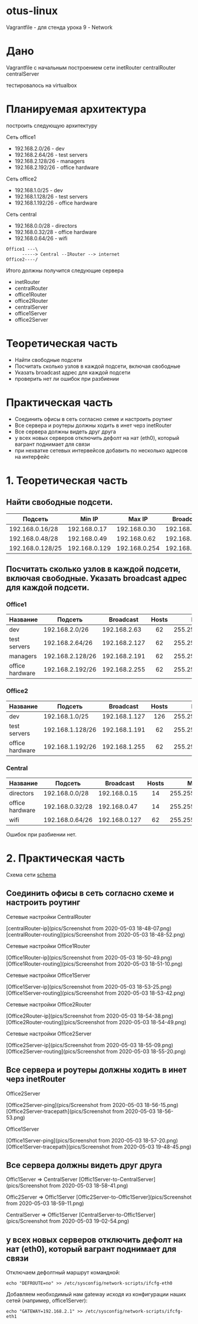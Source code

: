 # otus-linux
Vagrantfile - для стенда урока 9 - Network

# Дано
Vagrantfile с начальным  построением сети
inetRouter
centralRouter
centralServer

тестировалось на virtualbox

# Планируемая архитектура
построить следующую архитектуру

Сеть office1
- 192.168.2.0/26      - dev
- 192.168.2.64/26    - test servers
- 192.168.2.128/26  - managers
- 192.168.2.192/26  - office hardware

Сеть office2
- 192.168.1.0/25      - dev
- 192.168.1.128/26  - test servers
- 192.168.1.192/26  - office hardware


Сеть central
- 192.168.0.0/28    - directors
- 192.168.0.32/28  - office hardware
- 192.168.0.64/26  - wifi

```
Office1 ---\
      -----> Central --IRouter --> internet
Office2----/
```
Итого должны получится следующие сервера
- inetRouter
- centralRouter
- office1Router
- office2Router
- centralServer
- office1Server
- office2Server

# Теоретическая часть
- Найти свободные подсети
- Посчитать сколько узлов в каждой подсети, включая свободные
- Указать broadcast адрес для каждой подсети
- проверить нет ли ошибок при разбиении

# Практическая часть
- Соединить офисы в сеть согласно схеме и настроить роутинг
- Все сервера и роутеры должны ходить в инет черз inetRouter
- Все сервера должны видеть друг друга
- у всех новых серверов отключить дефолт на нат (eth0), который вагрант поднимает для связи
- при нехватке сетевых интервейсов добавить по несколько адресов на интерфейс



# 1. Теоретическая часть

## Найти свободные подсети.

|Подсеть|Min IP|Max IP|Broadcast|Hosts|Mask|
|---|---|---|---|:---:|---|
|192.168.0.16/28|192.168.0.17|192.168.0.30|192.168.0.31|14|255.255.255.240|
|192.168.0.48/28|192.168.0.49|192.168.0.62|192.168.0.63|14|255.255.255.240|
|192.168.0.128/25|192.168.0.129|192.168.0.254|192.168.0.254|126|255.255.255.128|

##  Посчитать сколько узлов в каждой подсети, включая свободные. Указать broadcast адрес для каждой подсети.

### Office1

|Название|Подсеть|Broadcast|Hosts|Mask|
|---|---|---|:---:|---|
|dev|192.168.2.0/26|192.168.2.63|62|255.255.255.192|
|test servers|192.168.2.64/26|192.168.2.127|62|255.255.255.192|
|managers|192.168.2.128/26|192.168.2.191|62|255.255.255.192|
|office hardware|192.168.2.192/26|192.168.2.255|62|255.255.255.192|

### Office2

|Название|Подсеть|Broadcast|Hosts|Mask|
|---|---|---|:---:|---|
|dev|192.168.1.0/25|192.168.1.127|126|255.255.255.128|
|test servers|192.168.1.128/26|192.168.1.191|62|255.255.255.192|
|office hardware|192.168.1.192/26|192.168.1.255|62|255.255.255.192|


### Central

|Название|Подсеть|Broadcast|Hosts|Mask|
|---|---|---|:---:|---|
|directors|192.168.0.0/28|192.168.0.15|14|255.255.255.240|
|office hardware|192.168.0.32/28|192.168.0.47|14|255.255.255.240|
|wifi|192.168.0.64/26|192.168.0.127|62|255.255.255.192|

Ошибок при разбиении нет.


# 2. Практическая часть

Схема сети
[schema](pics/schema.jpg])

## Соединить офисы в сеть согласно схеме и настроить роутинг

Сетевые настройки CentralRouter

[centralRouter-ip](pics/Screenshot from 2020-05-03 18-48-07.png)
[centralRouter-routing](pics/Screenshot from 2020-05-03 18-48-52.png)

Сетевые настройки Office1Router

[Office1Router-ip](pics/Screenshot from 2020-05-03 18-50-49.png)
[Office1Router-routing](pics/Screenshot from 2020-05-03 18-51-10.png)

Сетевые настройки Office1Server

[Office1Server-ip](pics/Screenshot from 2020-05-03 18-53-25.png)
[Office1Server-routing](pics/Screenshot from 2020-05-03 18-53-42.png)

Сетевые настройки Office2Router

[Office2Router-ip](pics/Screenshot from 2020-05-03 18-54-38.png)
[Office2Router-routing](pics/Screenshot from 2020-05-03 18-54-49.png)

Сетевые настройки Office2Server

[Office2Server-ip](pics/Screenshot from 2020-05-03 18-55-09.png)
[Office2Server-routing](pics/Screenshot from 2020-05-03 18-55-20.png)

## Все сервера и роутеры должны ходить в инет черз inetRouter

Office2Server

[Office2Server-ping](pics/Screenshot from 2020-05-03 18-56-15.png)
[Office2Server-tracepath](pics/Screenshot from 2020-05-03 18-56-53.png)

Office1Server

[Office1Server-ping](pics/Screenshot from 2020-05-03 18-57-20.png)
[Office1Server-tracepath](pics/Screenshot from 2020-05-03 19-48-45.png)

## Все сервера должны видеть друг друга

Offic1Server => CentralServer
[Offic1Server-to-CentralServer](pics/Screenshot from 2020-05-03 18-58-41.png)

Offic2Server => Offic1Server
[Offic2Server-to-Offic1Server](pics/Screenshot from 2020-05-03 18-59-11.png)

CentralServer => Offic1Server
[CentralServer-to-Offic1Server](pics/Screenshot from 2020-05-03 19-02-54.png)

## у всех новых серверов отключить дефолт на нат (eth0), который вагрант поднимает для связи

Отключаем дефолтный маршрут командной:

```
echo "DEFROUTE=no" >> /etc/sysconfig/network-scripts/ifcfg-eth0 
```

Добавляем необходимый нам gateway исходя из конфигурации наших сетей (например, office1Server):

```
echo "GATEWAY=192.168.2.1" >> /etc/sysconfig/network-scripts/ifcfg-eth1
```

